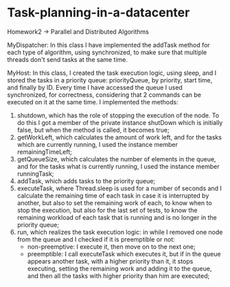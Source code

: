 # Task-planning-in-a-datacenter
Homework2 -> Parallel and Distributed Algorithms

MyDispatcher:
  In this class I have implemented the addTask method for each type of algorithm,
using synchronized, to make sure that multiple threads don't send
tasks at the same time.

MyHost:
  In this class, I created the task execution logic, using
sleep, and I stored the tasks in a priority queue: priorityQueue,
by priority, start time, and finally by ID. Every time I have
accessed the queue I used synchronized, for correctness, considering
that 2 commands can be executed on it at the same time. I implemented the methods:
1) shutdown, which has the role of stopping the execution of the node. To do this
I got a member of the private instance shutDown which is initially false, but
when the method is called, it becomes true;
2) getWorkLeft, which calculates the amount of work left, and for the tasks
which are currently running, I used the instance member remainingTimeLeft;
3) getQueueSize, which calculates the number of elements in the queue, and for the tasks
what is currently running, I used the instance member runningTask;
4) addTask, which adds tasks to the priority queue;
5) executeTask, where Thread.sleep is used for a number of seconds and I calculate
the remaining time of each task in case it is interrupted by another, but also to
set the remaining work of each, to know when to stop the execution,
but also for the last set of tests, to know the remaining workload
of each task that is running and is no longer in the priority queue;
6) run, which realizes the task execution logic: in while I removed one node from the queue and
I checked if it is preemptible or not:
    - non-preemptive: I execute it, then move on to the next one;
    - preemptible: I call executeTask which executes it, but if in the queue
appears another task, with a higher priority than it, it stops executing, setting
the remaining work and adding it to the queue, and then all the tasks with
higher priority than him are executed;
